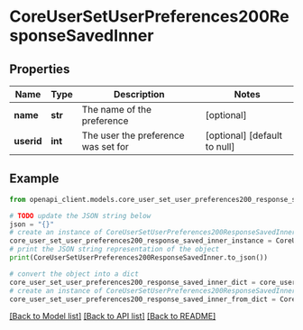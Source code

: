 # CoreUserSetUserPreferences200ResponseSavedInner


## Properties

Name | Type | Description | Notes
------------ | ------------- | ------------- | -------------
**name** | **str** | The name of the preference | [optional] 
**userid** | **int** | The user the preference was set for | [optional] [default to null]

## Example

```python
from openapi_client.models.core_user_set_user_preferences200_response_saved_inner import CoreUserSetUserPreferences200ResponseSavedInner

# TODO update the JSON string below
json = "{}"
# create an instance of CoreUserSetUserPreferences200ResponseSavedInner from a JSON string
core_user_set_user_preferences200_response_saved_inner_instance = CoreUserSetUserPreferences200ResponseSavedInner.from_json(json)
# print the JSON string representation of the object
print(CoreUserSetUserPreferences200ResponseSavedInner.to_json())

# convert the object into a dict
core_user_set_user_preferences200_response_saved_inner_dict = core_user_set_user_preferences200_response_saved_inner_instance.to_dict()
# create an instance of CoreUserSetUserPreferences200ResponseSavedInner from a dict
core_user_set_user_preferences200_response_saved_inner_from_dict = CoreUserSetUserPreferences200ResponseSavedInner.from_dict(core_user_set_user_preferences200_response_saved_inner_dict)
```
[[Back to Model list]](../README.md#documentation-for-models) [[Back to API list]](../README.md#documentation-for-api-endpoints) [[Back to README]](../README.md)


